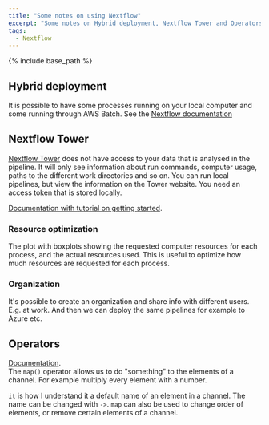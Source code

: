 ```yaml
---
title: "Some notes on using Nextflow"
excerpt: "Some notes on Hybrid deployment, Nextflow Tower and Operators"
tags:
  - Nextflow
---
```


{% include base_path %}

## Hybrid deployment
It is possible to have some processes running on your local computer and some running through AWS Batch. See the [Nextflow documentation](https://training.nextflow.io/basic_training/executors/#hybrid-deployments)

## Nextflow Tower  
[Nextflow Tower](https://cloud.tower.nf/) does not have access to your data that is analysed in the pipeline. It will only see information about run commands, computer usage, paths to the different work directories and so on. You can run local pipelines, but view the information on the Tower website. You need an access token that is stored locally.  

[Documentation with tutorial on getting started](https://training.nextflow.io/basic_training/tower/).

### Resource optimization  
The plot with boxplots showing the requested computer resources for each process, and the actual resources used. This is useful to optimize how much resources are requested for each process.  

### Organization  
It's possible to create an organization and share info with different users. E.g. at work. And then we can deploy the same pipelines for example to Azure etc. 

## Operators
[Documentation](https://www.nextflow.io/docs/latest/operator.html).  
The `map()` operator allows us to do "something" to the elements of a channel. For example multiply every element with a number. 

`it` is how I understand it a default name of an element in a channel. The name can be changed with `->`.  `map` can also be used to change order of elements, or remove certain elements of a channel.